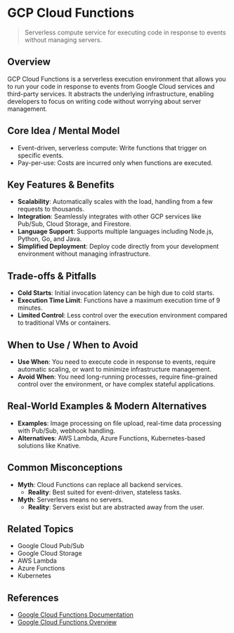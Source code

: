 # GCP Cloud Functions

> Serverless compute service for executing code in response to events without managing servers.

## Overview
GCP Cloud Functions is a serverless execution environment that allows you to run your code in response to events from Google Cloud services and third-party services. It abstracts the underlying infrastructure, enabling developers to focus on writing code without worrying about server management.

## Core Idea / Mental Model
- Event-driven, serverless compute: Write functions that trigger on specific events.
- Pay-per-use: Costs are incurred only when functions are executed.

## Key Features & Benefits
- **Scalability**: Automatically scales with the load, handling from a few requests to thousands.
- **Integration**: Seamlessly integrates with other GCP services like Pub/Sub, Cloud Storage, and Firestore.
- **Language Support**: Supports multiple languages including Node.js, Python, Go, and Java.
- **Simplified Deployment**: Deploy code directly from your development environment without managing infrastructure.

## Trade-offs & Pitfalls
- **Cold Starts**: Initial invocation latency can be high due to cold starts.
- **Execution Time Limit**: Functions have a maximum execution time of 9 minutes.
- **Limited Control**: Less control over the execution environment compared to traditional VMs or containers.

## When to Use / When to Avoid
- **Use When**: You need to execute code in response to events, require automatic scaling, or want to minimize infrastructure management.
- **Avoid When**: You need long-running processes, require fine-grained control over the environment, or have complex stateful applications.

## Real-World Examples & Modern Alternatives
- **Examples**: Image processing on file upload, real-time data processing with Pub/Sub, webhook handling.
- **Alternatives**: AWS Lambda, Azure Functions, Kubernetes-based solutions like Knative.

## Common Misconceptions
- **Myth**: Cloud Functions can replace all backend services.
  - **Reality**: Best suited for event-driven, stateless tasks.
- **Myth**: Serverless means no servers.
  - **Reality**: Servers exist but are abstracted away from the user.

## Related Topics
- Google Cloud Pub/Sub
- Google Cloud Storage
- AWS Lambda
- Azure Functions
- Kubernetes

## References
- [Google Cloud Functions Documentation](https://cloud.google.com/functions/docs)  
- [Google Cloud Functions Overview](https://cloud.google.com/functions)